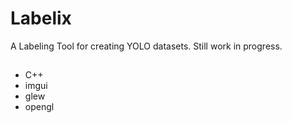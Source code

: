 # Labelix

A Labeling Tool for creating YOLO datasets. Still work in progress.

##

* C++
* imgui
* glew
* opengl
